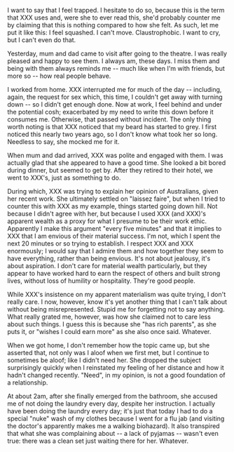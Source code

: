 I want to say that I feel trapped. I hesitate to do so, because this is
the term that XXX uses and, were she to ever read this, she'd probably
counter me by claiming that this is nothing compared to how she felt. As
such, let me put it like this: I feel squashed. I can't move.
Claustrophobic. I want to cry, but I can't even do that.

Yesterday, mum and dad came to visit after going to the theatre. I was
really pleased and happy to see them. I always am, these days. I miss
them and being with them always reminds me -- much like when I'm with
friends, but more so -- how real people behave.

I worked from home. XXX interrupted me for much of the day -- including,
again, the request for sex which, this time, I couldn't get away with
turning down -- so I didn't get enough done. Now at work, I feel behind
and under the potential cosh; exacerbated by my need to write this down
before it consumes me. Otherwise, that passed without incident. The only
thing worth noting is that XXX noticed that my beard has started to
grey.  I first noticed this nearly two years ago, so I don't know what
took her so long. Needless to say, she mocked me for it.

When mum and dad arrived, XXX was polite and engaged with them. I was
actually glad that she appeared to have a good time. She looked a bit
bored during dinner, but seemed to get by. After they retired to their
hotel, we went to XXX's, just as something to do.

During which, XXX was trying to explain her opinion of Australians,
given her recent work. She ultimately settled on "laissez faire", but
when I tried to counter this with XXX as my example, things started
going down hill. Not because I didn't agree with her, but because I used
XXX (and XXX)'s apparent wealth as a proxy for what I presume to be
their work ethic. Apparently I make this argument "every five minutes"
and that it implies to XXX that I am envious of their material success.
I'm not, which I spent the next 20 minutes or so trying to establish. I
respect XXX and XXX enormously; I would say that I admire them and how
together they seem to have everything, rather than being envious. It's
not about jealousy, it's about aspiration. I don't care for material
wealth particularly, but they appear to have worked hard to earn the
respect of others and built strong lives, without loss of humility or
hospitality. They're good people.

While XXX's insistence on my apparent materialism was quite trying, I
don't really care. I now, however, know it's yet another thing that I
can't talk about without being misrepresented. Stupid me for forgetting
not to say anything. What really grated me, however, was how she claimed
not to care less about such things. I guess this is because she "has
rich parents", as she puts it, or "wishes I could earn more" as she also
once said. Whatever.

When we got home, I don't remember how the topic came up, but she
asserted that, not only was I aloof when we first met, but I continue to
sometimes be aloof; like I didn't need her. She dropped the subject
surprisingly quickly when I reinstated my feeling of her distance and
how it hadn't changed recently. "Need", in my opinion, is not a good
foundation of a relationship.

At about 2am, after she finally emerged from the bathroom, she accused
me of not doing the laundry every day, despite her instruction. I
actually have been doing the laundry every day; it's just that today I
had to do a special "nuke" wash of my clothes because I went for a flu
jab (and visiting the doctor's apparently makes me a walking biohazard).
It also transpired that what she was complaining about -- a lack of
pyjamas -- wasn't even true: there was a clean set just waiting there
for her. Whatever.
